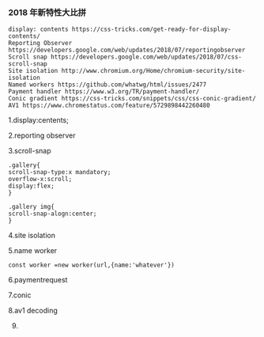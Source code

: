 ### 2018 年新特性大比拼

```
display: contents https://css-tricks.com/get-ready-for-display-contents/
Reporting Observer https://developers.google.com/web/updates/2018/07/reportingobserver
Scroll snap https://developers.google.com/web/updates/2018/07/css-scroll-snap
Site isolation http://www.chromium.org/Home/chromium-security/site-isolation
Named workers https://github.com/whatwg/html/issues/2477
Payment handler https://www.w3.org/TR/payment-handler/
Conic gradient https://css-tricks.com/snippets/css/css-conic-gradient/
AV1 https://www.chromestatus.com/feature/5729898442260480
```

1.display:centents;

2.reporting observer

3.scroll-snap

```
.gallery{
scroll-snap-type:x mandatory;
overflow-x:scroll;
display:flex;
}

.gallery img{
scroll-snap-alogn:center;
}

```

4.site isolation

5.name worker

```
const worker =new worker(url,{name:'whatever'})

```

6.paymentrequest

7.conic

8.av1 decoding

9.
